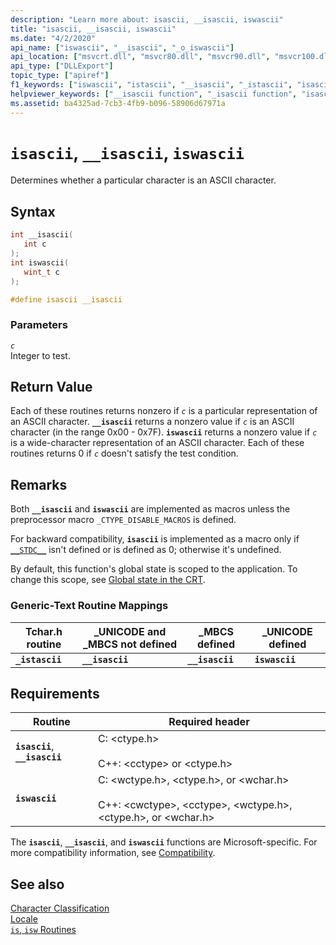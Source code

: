 ```yaml
---
description: "Learn more about: isascii, __isascii, iswascii"
title: "isascii, __isascii, iswascii"
ms.date: "4/2/2020"
api_name: ["iswascii", "__isascii", "_o_iswascii"]
api_location: ["msvcrt.dll", "msvcr80.dll", "msvcr90.dll", "msvcr100.dll", "msvcr100_clr0400.dll", "msvcr110.dll", "msvcr110_clr0400.dll", "msvcr120.dll", "msvcr120_clr0400.dll", "ucrtbase.dll", "api-ms-win-crt-string-l1-1-0.dll", "api-ms-win-crt-private-l1-1-0.dll"]
api_type: ["DLLExport"]
topic_type: ["apiref"]
f1_keywords: ["iswascii", "istascii", "__isascii", "_istascii", "isascii", "ctype/isascii", "ctype/__isascii", "corecrt_wctype/iswascii"]
helpviewer_keywords: ["__isascii function", "_isascii function", "isascii function", "_istascii function", "istascii function", "iswascii function"]
ms.assetid: ba4325ad-7cb3-4fb9-b096-58906d67971a
---
```

# `isascii`, `__isascii`, `iswascii`

Determines whether a particular character is an ASCII character.

## Syntax

```C
int __isascii(
   int c
);
int iswascii(
   wint_t c
);

#define isascii __isascii
```

### Parameters

*`c`*<br/>
Integer to test.

## Return Value

Each of these routines returns nonzero if *`c`* is a particular representation of an ASCII character. **`__isascii`** returns a nonzero value if *`c`* is an ASCII character (in the range 0x00 - 0x7F). **`iswascii`** returns a nonzero value if *`c`* is a wide-character representation of an ASCII character. Each of these routines returns 0 if *`c`* doesn't satisfy the test condition.

## Remarks

Both **`__isascii`** and **`iswascii`** are implemented as macros unless the preprocessor macro `_CTYPE_DISABLE_MACROS` is defined.

For backward compatibility, **`isascii`** is implemented as a macro only if [`__STDC__`](../../preprocessor/predefined-macros.md) isn't defined or is defined as 0; otherwise it's undefined.

By default, this function's global state is scoped to the application. To change this scope, see [Global state in the CRT](../global-state.md).

### Generic-Text Routine Mappings

|Tchar.h routine|_UNICODE and _MBCS not defined|_MBCS defined|_UNICODE defined|
|---------------------|--------------------------------------|--------------------|-----------------------|
|**`_istascii`**|**`__isascii`**|**`__isascii`**|**`iswascii`**|

## Requirements

|Routine|Required header|
|-------------|---------------------|
|**`isascii`**, **`__isascii`**|C: \<ctype.h><br /><br /> C++: \<cctype> or \<ctype.h>|
|**`iswascii`**|C: \<wctype.h>, \<ctype.h>, or \<wchar.h><br /><br /> C++: \<cwctype>, \<cctype>, \<wctype.h>, \<ctype.h>, or \<wchar.h>|

The **`isascii`**, **`__isascii`**, and **`iswascii`** functions are Microsoft-specific. For more compatibility information, see [Compatibility](../../c-runtime-library/compatibility.md).

## See also

[Character Classification](../../c-runtime-library/character-classification.md)<br/>
[Locale](../../c-runtime-library/locale.md)<br/>
[`is`, `isw` Routines](../../c-runtime-library/is-isw-routines.md)<br/>
